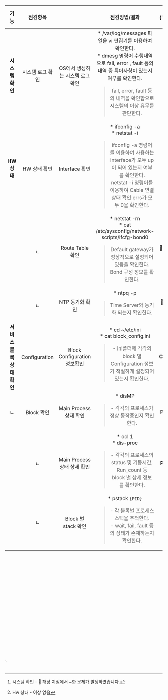 기능 | 점검항목 | |  점검방법/결과 | 점검 시스템(TTMC /DMZ 2)  
:---: | :---: | :---: | :---: | :---:
| **시스템 확인** | 시스템 로그 확인 | OS에서 생성하는 시스템 로그 확인 | * /var/log/messages 파일을 vi 편집기를 이용하여 확인한다.<br>* dmesg 명령어 수행내역으로 fail, error , fault 등의 내역 중 특이사항이 있는지 여부를 확인한다.<br><blockquote>fail, error, fault 등의 내역을 확인함으로 시스템의 이상 유무를 판단한다. | **1[^1]** |				
| **HW 상태** | HW 상태 확인 | Interface 확인 | * ifconfig -a<br>* netstat -i<blockquote>ifconfig -a 명령어를 이용하여 사용하는 interface가 모두 up 이 되어 있는지 여부를 확인한다.<br>netstat -i 명령어를 이용하여 Cable 연결상태 확인 errs가 모두 0을 확인한다. | **2[^2]** | 
| | ㄴ | Route Table 확인  | * netstat -rn<br>* cat /etc/sysconfig/network-scripts/ifcfg-bond0<blockquote>Default gateway가 정상적으로 설정되어 있음을 확인한다.<br>Bond 구성 정보를 확인한다. | **🚨Route Table 확인**<br> |			
| | ㄴ | NTP 동기화 확인 | * ntpq -p<blockquote>Time Server와 동기화 되는지 확인한다. | **🚨 NTP 동기화 확인** | 
| **서비스 블록 상태 확인** | Configuration | Block Configuration 정보확인 | * cd ~/etc/ini<br>* cat block_config.ini<blockquote>- ini폴더에 각각의 block 별 Configuration 정보가 적절하게 설정되어 있는지 확인한다. | **🚨 Block Configuraton 정보 확인** |
| ㄴ | Block 확인 | Main Process 상태 확인 | * disMP<blockquote>- 각각의 프로세스가 정상 동작중인지 확인한다. | **🚨 Main Process 상태 확인** |
| | ㄴ | Main Process 상태 상세 확인 | * ocl 1<br>* dis-proc<blockquote>- 각각의 프로세스의 status 및 기동시간, Run_count 등 block 별 상세 정보를 확인한다. | **🚨 Main Process 상태 확인** |
| | ㄴ | Block 별 stack 확인 | * pstack `{PID}`<blockquote>- 각 블록별 프로세스 스택을 추적한다.<br>- wait, fail, fault 등의 상태가 존재하는지 확인한다. | **🚨 Block 별 stack 확인** |

```
























`


```



[^1]: 시스템 확인 - 🚨 해당 지점에서 ~한 문제가 발생하였습니다.
[^2]: Hw 상태 - 이상 없음
